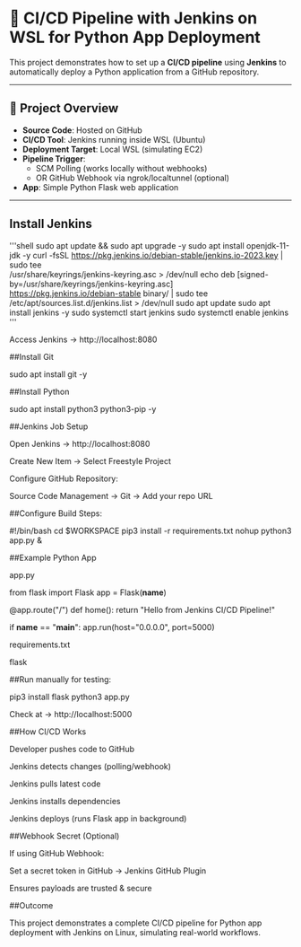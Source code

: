 # 🚀 CI/CD Pipeline with Jenkins on WSL for Python App Deployment

This project demonstrates how to set up a **CI/CD pipeline** using **Jenkins** to automatically deploy a Python application from a GitHub repository.  

---

## 📂 Project Overview
- **Source Code**: Hosted on GitHub
- **CI/CD Tool**: Jenkins running inside WSL (Ubuntu)
- **Deployment Target**: Local WSL (simulating EC2)
- **Pipeline Trigger**: 
  - SCM Polling (works locally without webhooks)
  - OR GitHub Webhook via ngrok/localtunnel (optional)
- **App**: Simple Python Flask web application

---

## Install Jenkins

'''shell
sudo apt update && sudo apt upgrade -y
sudo apt install openjdk-11-jdk -y
curl -fsSL https://pkg.jenkins.io/debian-stable/jenkins.io-2023.key | sudo tee \
/usr/share/keyrings/jenkins-keyring.asc > /dev/null
echo deb [signed-by=/usr/share/keyrings/jenkins-keyring.asc] \
https://pkg.jenkins.io/debian-stable binary/ | sudo tee \
/etc/apt/sources.list.d/jenkins.list > /dev/null
sudo apt update
sudo apt install jenkins -y
sudo systemctl start jenkins
sudo systemctl enable jenkins
'''


Access Jenkins → http://localhost:8080

##Install Git

sudo apt install git -y


##Install Python

sudo apt install python3 python3-pip -y

##Jenkins Job Setup

Open Jenkins → http://localhost:8080

Create New Item → Select Freestyle Project

Configure GitHub Repository:

Source Code Management → Git → Add your repo URL

##Configure Build Steps:

#!/bin/bash
cd $WORKSPACE
pip3 install -r requirements.txt
nohup python3 app.py &

##Example Python App

app.py

from flask import Flask
app = Flask(__name__)

@app.route("/")
def home():
    return "Hello from Jenkins CI/CD Pipeline!"

if __name__ == "__main__":
    app.run(host="0.0.0.0", port=5000)


requirements.txt

flask


##Run manually for testing:

pip3 install flask
python3 app.py


Check at → http://localhost:5000

##How CI/CD Works

Developer pushes code to GitHub

Jenkins detects changes (polling/webhook)

Jenkins pulls latest code

Jenkins installs dependencies

Jenkins deploys (runs Flask app in background)

##Webhook Secret (Optional)

If using GitHub Webhook:

Set a secret token in GitHub → Jenkins GitHub Plugin

Ensures payloads are trusted & secure

##Outcome

This project demonstrates a complete CI/CD pipeline for Python app deployment with Jenkins on Linux, simulating real-world workflows.

